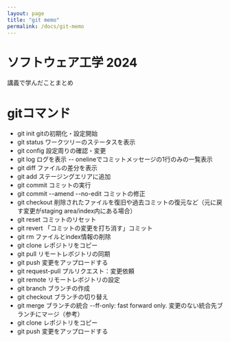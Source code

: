 ```yaml
---
layout: page
title: "git memo"
permalink: /docs/git-memo
---
```


# ソフトウェア工学 2024

講義で学んだことまとめ

# gitコマンド
- git init
gitの初期化・設定開始
- git status
ワークツリーのステータスを表示
- git config 
設定周りの確認・変更
- git log
ログを表示
 -- onelineでコミットメッセージの1行のみの一覧表示
- git diff
ファイルの差分を表示
- git add
ステージングエリアに追加
- git commit 
コミットの実行
- git commit --amend --no-edit
コミットの修正
- git checkout
削除されたファイルを復旧や過去コミットの復元など（元に戻す変更がstaging area/index内にある場合）
- git reset
コミットのリセット
- git revert
「コミットの変更を打ち消す」コミット
- git rm
ファイルとindex情報の削除
- git clone
レポジトリをコピー
- git pull
リモートレポジトリの同期	
- git push
変更をアップロードする
- git request-pull
プルリクエスト：変更依頼
- git remote
リモートレポジトリの設定
- git branch
ブランチの作成
- git checkout
ブランチの切り替え
- git merge
ブランチの統合
--ff-only: fast forward only. 変更のない統合先ブランチにマージ（参考）
- git clone
レポジトリをコピー
- git push
変更をアップロードする